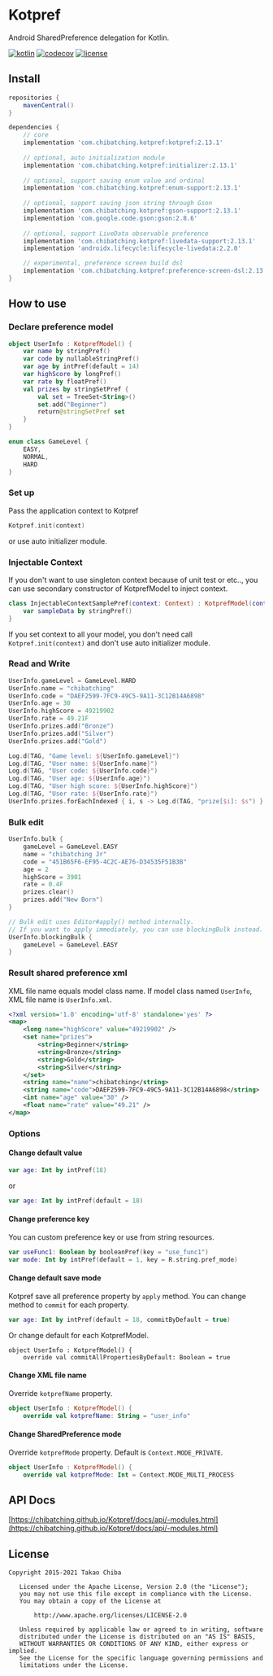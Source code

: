# Kotpref

Android SharedPreference delegation for Kotlin.

[![kotlin](https://img.shields.io/badge/kotlin-1.4.10-blue.svg)]() [![codecov](https://codecov.io/gh/chibatching/Kotpref/branch/master/graph/badge.svg)](https://codecov.io/gh/chibatching/Kotpref) [![license](https://img.shields.io/github/license/chibatching/Kotpref.svg?maxAge=2592000)]()

## Install

```groovy
repositories {
    mavenCentral()
}

dependencies {
    // core
    implementation 'com.chibatching.kotpref:kotpref:2.13.1'
  
    // optional, auto initialization module
    implementation 'com.chibatching.kotpref:initializer:2.13.1'
  
    // optional, support saving enum value and ordinal
    implementation 'com.chibatching.kotpref:enum-support:2.13.1'
  
    // optional, support saving json string through Gson
    implementation 'com.chibatching.kotpref:gson-support:2.13.1'
    implementation 'com.google.code.gson:gson:2.8.6'
  
    // optional, support LiveData observable preference
    implementation 'com.chibatching.kotpref:livedata-support:2.13.1'
    implementation 'androidx.lifecycle:lifecycle-livedata:2.2.0'

    // experimental, preference screen build dsl
    implementation 'com.chibatching.kotpref:preference-screen-dsl:2.13.1'
}
```

## How to use

### Declare preference model

```kotlin
object UserInfo : KotprefModel() {
    var name by stringPref()
    var code by nullableStringPref()
    var age by intPref(default = 14)
    var highScore by longPref()
    var rate by floatPref()
    val prizes by stringSetPref {
        val set = TreeSet<String>()
        set.add("Beginner")
        return@stringSetPref set
    }
}

enum class GameLevel {
    EASY,
    NORMAL,
    HARD
}
```

### Set up

Pass the application context to Kotpref

```kotlin
Kotpref.init(context)
```

or use auto initializer module.

### Injectable Context

If you don't want to use singleton context because of unit test or etc.., you can use secondary 
constructor of KotprefModel to inject context.  

```kotlin
class InjectableContextSamplePref(context: Context) : KotprefModel(context) {
    var sampleData by stringPref()
}
```

If you set context to all your model, you don't need call `Kotpref.init(context)` and don't use auto initializer module.

### Read and Write

```kotlin
UserInfo.gameLevel = GameLevel.HARD
UserInfo.name = "chibatching"
UserInfo.code = "DAEF2599-7FC9-49C5-9A11-3C12B14A6898"
UserInfo.age = 30
UserInfo.highScore = 49219902
UserInfo.rate = 49.21F
UserInfo.prizes.add("Bronze")
UserInfo.prizes.add("Silver")
UserInfo.prizes.add("Gold")

Log.d(TAG, "Game level: ${UserInfo.gameLevel}")
Log.d(TAG, "User name: ${UserInfo.name}")
Log.d(TAG, "User code: ${UserInfo.code}")
Log.d(TAG, "User age: ${UserInfo.age}")
Log.d(TAG, "User high score: ${UserInfo.highScore}")
Log.d(TAG, "User rate: ${UserInfo.rate}")
UserInfo.prizes.forEachIndexed { i, s -> Log.d(TAG, "prize[$i]: $s") }
```

### Bulk edit

```kotlin
UserInfo.bulk {
    gameLevel = GameLevel.EASY
    name = "chibatching Jr"
    code = "451B65F6-EF95-4C2C-AE76-D34535F51B3B"
    age = 2
    highScore = 3901
    rate = 0.4F
    prizes.clear()
    prizes.add("New Born")
}

// Bulk edit uses Editor#apply() method internally.
// If you want to apply immediately, you can use blockingBulk instead.
UserInfo.blockingBulk {
    gameLevel = GameLevel.EASY
}
```

### Result shared preference xml

XML file name equals model class name. If model class named `UserInfo`, XML file name is `UserInfo.xml`.

```xml
<?xml version='1.0' encoding='utf-8' standalone='yes' ?>
<map>
    <long name="highScore" value="49219902" />
    <set name="prizes">
        <string>Beginner</string>
        <string>Bronze</string>
        <string>Gold</string>
        <string>Silver</string>
    </set>
    <string name="name">chibatching</string>
    <string name="code">DAEF2599-7FC9-49C5-9A11-3C12B14A6898</string>
    <int name="age" value="30" />
    <float name="rate" value="49.21" />
</map>
```

### Options

#### Change default value

```kotlin
var age: Int by intPref(18)
```

or

```kotlin
var age: Int by intPref(default = 18)
```

#### Change preference key

You can custom preference key or use from string resources.

```kotlin
var useFunc1: Boolean by booleanPref(key = "use_func1")
var mode: Int by intPref(default = 1, key = R.string.pref_mode)
```

#### Change default save mode

Kotpref save all preference property by `apply` method.
You can change method to `commit` for each property.

```kotlin
var age: Int by intPref(default = 18, commitByDefault = true)
```

Or change default for each KotprefModel.

```kotpref
object UserInfo : KotprefModel() {
    override val commitAllPropertiesByDefault: Boolean = true
```

#### Change XML file name

Override `kotprefName` property.

```kotlin
object UserInfo : KotprefModel() {
    override val kotprefName: String = "user_info"
```

#### Change SharedPreference mode

Override `kotprefMode` property. Default is `Context.MODE_PRIVATE`.

```kotlin
object UserInfo : KotprefModel() {
    override val kotprefMode: Int = Context.MODE_MULTI_PROCESS
```

## API Docs

[https://chibatching.github.io/Kotpref/docs/api/-modules.html](https://chibatching.github.io/Kotpref/docs/api/-modules.html)

## License

```
Copyright 2015-2021 Takao Chiba

   Licensed under the Apache License, Version 2.0 (the "License");
   you may not use this file except in compliance with the License.
   You may obtain a copy of the License at

       http://www.apache.org/licenses/LICENSE-2.0

   Unless required by applicable law or agreed to in writing, software
   distributed under the License is distributed on an "AS IS" BASIS,
   WITHOUT WARRANTIES OR CONDITIONS OF ANY KIND, either express or implied.
   See the License for the specific language governing permissions and
   limitations under the License.
```
